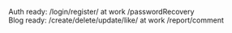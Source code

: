Auth ready: /login/register/ at work /passwordRecovery <br/>
Blog ready: /create/delete/update/like/ at work /report/comment<br/>
